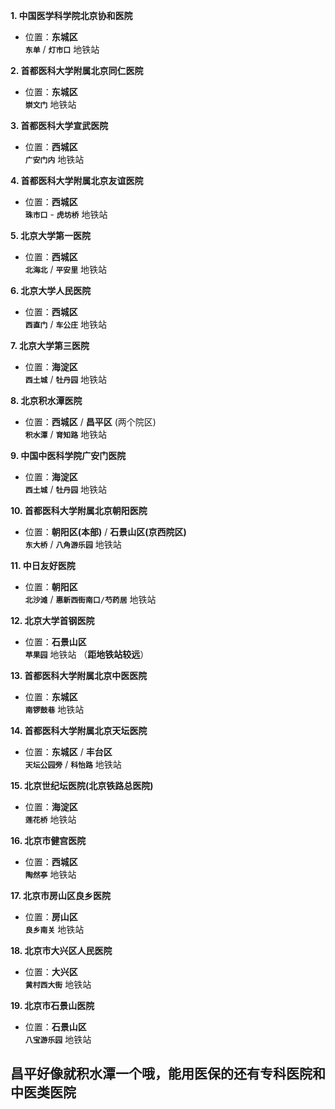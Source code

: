 **1. 中国医学科学院北京协和医院**
  + 位置：**东城区**  
  **`东单`** / **`灯市口`** 地铁站

**2. 首都医科大学附属北京同仁医院**
  + 位置：**东城区**  
  **`崇文门`** 地铁站

**3. 首都医科大学宣武医院**
  + 位置：**西城区**  
  **`广安门内`** 地铁站

**4. 首都医科大学附属北京友谊医院**
  + 位置：**西城区**  
  **`珠市口`** - **`虎坊桥`** 地铁站

**5. 北京大学第一医院**
  + 位置：**西城区**  
  **`北海北`** / **`平安里`** 地铁站

**6. 北京大学人民医院**
  + 位置：**西城区**  
  **`西直门`** / **`车公庄`** 地铁站

**7. 北京大学第三医院**
  + 位置：**海淀区**  
  **`西土城`** / **`牡丹园`** 地铁站

**8. 北京积水潭医院**
  + 位置：**西城区** / **昌平区** (两个院区)  
  **`积水潭`** / **`育知路`** 地铁站

**9. 中国中医科学院广安门医院**
  + 位置：**海淀区**  
  **`西土城`** / **`牡丹园`** 地铁站

**10. 首都医科大学附属北京朝阳医院**
  + 位置：**朝阳区(本部)** / **石景山区(京西院区)**  
  **`东大桥`** / **`八角游乐园`** 地铁站

**11. 中日友好医院**
  + 位置：**朝阳区**  
  **`北沙滩`** / **`惠新西街南口/芍药居`** 地铁站

**12. 北京大学首钢医院**
  + 位置：**石景山区**  
  **`苹果园`** 地铁站 （**距地铁站较远**）

**13. 首都医科大学附属北京中医医院**
  + 位置：**东城区**  
  **`南锣鼓巷`** 地铁站

**14. 首都医科大学附属北京天坛医院**
  + 位置：**东城区** / **丰台区**  
  **`天坛公园旁`** / **`科怡路`** 地铁站

**15. 北京世纪坛医院(北京铁路总医院)**
  + 位置：**海淀区**  
  **`莲花桥`** 地铁站

**16. 北京市健宫医院**
  + 位置：**西城区**  
  **`陶然亭`** 地铁站

**17. 北京市房山区良乡医院**
  + 位置：**房山区**  
  **`良乡南关`** 地铁站

**18. 北京市大兴区人民医院**
  + 位置：**大兴区**  
  **`黄村西大街`** 地铁站

**19. 北京市石景山医院**
  + 位置：**石景山区**  
  **`八宝游乐园`** 地铁站
  
## 昌平好像就积水潭一个哦，能用医保的还有**专科医院**和**中医类医院**
